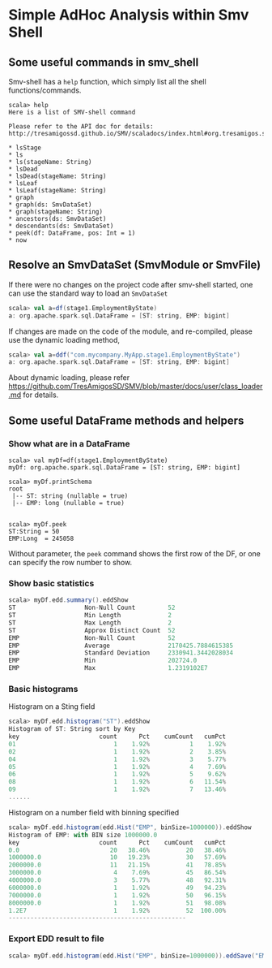 # Simple AdHoc Analysis within Smv Shell

## Some useful commands in smv_shell
Smv-shell has a `help` function, which simply list all the shell functions/commands.  
```
scala> help
Here is a list of SMV-shell command

Please refer to the API doc for details:
http://tresamigossd.github.io/SMV/scaladocs/index.html#org.tresamigos.smv.shell.package

* lsStage
* ls
* ls(stageName: String)
* lsDead
* lsDead(stageName: String)
* lsLeaf
* lsLeaf(stageName: String)
* graph
* graph(ds: SmvDataSet)
* graph(stageName: String)
* ancestors(ds: SmvDataSet)
* descendants(ds: SmvDataSet)
* peek(df: DataFrame, pos: Int = 1)
* now
```

## Resolve an SmvDataSet (SmvModule or SmvFile)
If there were no changes on the project code after smv-shell started, one can use the
standard way to load an `SmvDataSet`
```scala
scala> val a=df(stage1.EmploymentByState)
a: org.apache.spark.sql.DataFrame = [ST: string, EMP: bigint]
```

If changes are made on the code of the module, and re-compiled, please use the dynamic
loading method,
```scala
scala> val a=ddf("com.mycompany.MyApp.stage1.EmploymentByState")
a: org.apache.spark.sql.DataFrame = [ST: string, EMP: bigint]
```
About dynamic loading,
please refer https://github.com/TresAmigosSD/SMV/blob/master/docs/user/class_loader.md for details.

## Some useful DataFrame methods and helpers

### Show what are in a DataFrame
```
scala> val myDf=df(stage1.EmploymentByState)
myDf: org.apache.spark.sql.DataFrame = [ST: string, EMP: bigint]

scala> myDf.printSchema
root
 |-- ST: string (nullable = true)
 |-- EMP: long (nullable = true)


scala> myDf.peek
ST:String = 50
EMP:Long  = 245058
```

Without parameter, the `peek` command shows the first row of the DF, or one can
specify the row number to show.

### Show basic statistics
```scala
scala> myDf.edd.summary().eddShow
ST                   Non-Null Count         52
ST                   Min Length             2
ST                   Max Length             2
ST                   Approx Distinct Count  52
EMP                  Non-Null Count         52
EMP                  Average                2170425.7884615385
EMP                  Standard Deviation     2330941.3442028034
EMP                  Min                    202724.0
EMP                  Max                    1.2319102E7
```

### Basic histograms

Histogram on a Sting field
```scala
scala> myDf.edd.histogram("ST").eddShow
Histogram of ST: String sort by Key
key                      count      Pct    cumCount   cumPct
01                           1    1.92%           1    1.92%
02                           1    1.92%           2    3.85%
04                           1    1.92%           3    5.77%
05                           1    1.92%           4    7.69%
06                           1    1.92%           5    9.62%
08                           1    1.92%           6   11.54%
09                           1    1.92%           7   13.46%
......
```

Histogram on a number field with binning specified
```scala
scala> myDf.edd.histogram(edd.Hist("EMP", binSize=1000000)).eddShow
Histogram of EMP: with BIN size 1000000.0
key                      count      Pct    cumCount   cumPct
0.0                         20   38.46%          20   38.46%
1000000.0                   10   19.23%          30   57.69%
2000000.0                   11   21.15%          41   78.85%
3000000.0                    4    7.69%          45   86.54%
4000000.0                    3    5.77%          48   92.31%
6000000.0                    1    1.92%          49   94.23%
7000000.0                    1    1.92%          50   96.15%
8000000.0                    1    1.92%          51   98.08%
1.2E7                        1    1.92%          52  100.00%
-------------------------------------------------
```

### Export EDD result to file
```scala
scala> myDf.edd.histogram(edd.Hist("EMP", binSize=1000000)).eddSave("EMP.hist")
```
